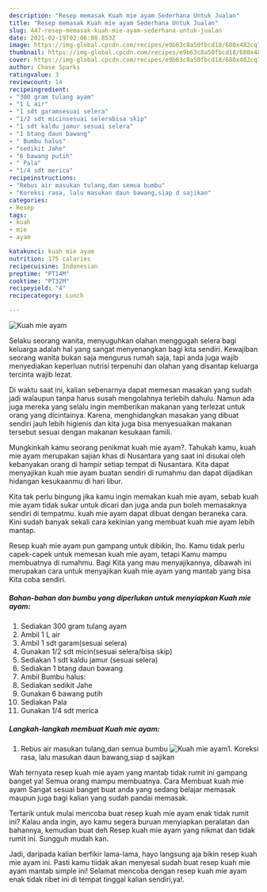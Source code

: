 ```yaml
---
description: "Resep memasak Kuah mie ayam Sederhana Untuk Jualan"
title: "Resep memasak Kuah mie ayam Sederhana Untuk Jualan"
slug: 447-resep-memasak-kuah-mie-ayam-sederhana-untuk-jualan
date: 2021-02-19T02:06:08.853Z
image: https://img-global.cpcdn.com/recipes/e9b63c8a50fbcd18/680x482cq70/kuah-mie-ayam-foto-resep-utama.jpg
thumbnail: https://img-global.cpcdn.com/recipes/e9b63c8a50fbcd18/680x482cq70/kuah-mie-ayam-foto-resep-utama.jpg
cover: https://img-global.cpcdn.com/recipes/e9b63c8a50fbcd18/680x482cq70/kuah-mie-ayam-foto-resep-utama.jpg
author: Chase Sparks
ratingvalue: 3
reviewcount: 14
recipeingredient:
- "300 gram tulang ayam"
- "1 L air"
- "1 sdt garamsesuai selera"
- "1/2 sdt micinsesuai selerabisa skip"
- "1 sdt kaldu jamur sesuai selera"
- "1 btang daun bawang"
- " Bumbu halus"
- "sedikit Jahe"
- "6 bawang putih"
- " Pala"
- "1/4 sdt merica"
recipeinstructions:
- "Rebus air masukan tulang,dan semua bumbu"
- "Koreksi rasa, lalu masukan daun bawang,siap d sajikan"
categories:
- Resep
tags:
- kuah
- mie
- ayam

katakunci: kuah mie ayam 
nutrition: 175 calories
recipecuisine: Indonesian
preptime: "PT14M"
cooktime: "PT32M"
recipeyield: "4"
recipecategory: Lunch

---
```



![Kuah mie ayam](https://img-global.cpcdn.com/recipes/e9b63c8a50fbcd18/680x482cq70/kuah-mie-ayam-foto-resep-utama.jpg)

Selaku seorang wanita, menyuguhkan olahan menggugah selera bagi keluarga adalah hal yang sangat menyenangkan bagi kita sendiri. Kewajiban seorang  wanita bukan saja mengurus rumah saja, tapi anda juga wajib menyediakan keperluan nutrisi terpenuhi dan olahan yang disantap keluarga tercinta wajib lezat.

Di waktu  saat ini, kalian sebenarnya dapat memesan masakan yang sudah jadi walaupun tanpa harus susah mengolahnya terlebih dahulu. Namun ada juga mereka yang selalu ingin memberikan makanan yang terlezat untuk orang yang dicintainya. Karena, menghidangkan masakan yang dibuat sendiri jauh lebih higienis dan kita juga bisa menyesuaikan makanan tersebut sesuai dengan makanan kesukaan famili. 



Mungkinkah kamu seorang penikmat kuah mie ayam?. Tahukah kamu, kuah mie ayam merupakan sajian khas di Nusantara yang saat ini disukai oleh kebanyakan orang di hampir setiap tempat di Nusantara. Kita dapat menyajikan kuah mie ayam buatan sendiri di rumahmu dan dapat dijadikan hidangan kesukaanmu di hari libur.

Kita tak perlu bingung jika kamu ingin memakan kuah mie ayam, sebab kuah mie ayam tidak sukar untuk dicari dan juga anda pun boleh memasaknya sendiri di tempatmu. kuah mie ayam dapat dibuat dengan beraneka cara. Kini sudah banyak sekali cara kekinian yang membuat kuah mie ayam lebih mantap.

Resep kuah mie ayam pun gampang untuk dibikin, lho. Kamu tidak perlu capek-capek untuk memesan kuah mie ayam, tetapi Kamu mampu membuatnya di rumahmu. Bagi Kita yang mau menyajikannya, dibawah ini merupakan cara untuk menyajikan kuah mie ayam yang mantab yang bisa Kita coba sendiri.

<!--inarticleads1-->

##### Bahan-bahan dan bumbu yang diperlukan untuk menyiapkan Kuah mie ayam:

1. Sediakan 300 gram tulang ayam
1. Ambil 1 L air
1. Ambil 1 sdt garam(sesuai selera)
1. Gunakan 1/2 sdt micin(sesuai selera/bisa skip)
1. Sediakan 1 sdt kaldu jamur (sesuai selera)
1. Sediakan 1 btang daun bawang
1. Ambil  Bumbu halus:
1. Sediakan sedikit Jahe
1. Gunakan 6 bawang putih
1. Sediakan  Pala
1. Gunakan 1/4 sdt merica




<!--inarticleads2-->

##### Langkah-langkah membuat Kuah mie ayam:

1. Rebus air masukan tulang,dan semua bumbu
<img src="https://img-global.cpcdn.com/steps/2423bc3c1be1d839/160x128cq70/kuah-mie-ayam-langkah-memasak-1-foto.jpg" alt="Kuah mie ayam">1. Koreksi rasa, lalu masukan daun bawang,siap d sajikan




Wah ternyata resep kuah mie ayam yang mantab tidak rumit ini gampang banget ya! Semua orang mampu membuatnya. Cara Membuat kuah mie ayam Sangat sesuai banget buat anda yang sedang belajar memasak maupun juga bagi kalian yang sudah pandai memasak.

Tertarik untuk mulai mencoba buat resep kuah mie ayam enak tidak rumit ini? Kalau anda ingin, ayo kamu segera buruan menyiapkan peralatan dan bahannya, kemudian buat deh Resep kuah mie ayam yang nikmat dan tidak rumit ini. Sungguh mudah kan. 

Jadi, daripada kalian berfikir lama-lama, hayo langsung aja bikin resep kuah mie ayam ini. Pasti kamu tiidak akan menyesal sudah buat resep kuah mie ayam mantab simple ini! Selamat mencoba dengan resep kuah mie ayam enak tidak ribet ini di tempat tinggal kalian sendiri,ya!.

